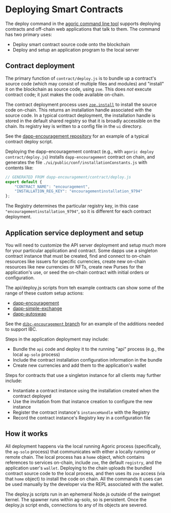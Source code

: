 # Deploying Smart Contracts

The deploy command in the [agoric command line tool](https://agoric.com/documentation/getting-started/agoric-cli-guide.html#agoric-deploy) 
supports deploying contracts and off-chain web applications that talk to them. The command 
has two primary uses:

* Deploy smart contract source code onto the blockchain
* Deploy and setup an application program to the local server 

## Contract deployment

The primary function of `contract/deploy.js` is to bundle up a contract's source code
(which may consist of multiple files and modules) and "install" 
it on the blockchain as source code, using `zoe`. This does _not_ execute 
contract code; it just makes the code available on-chain.

The contract deployment process uses [`zoe.install`](https://agoric.com/documentation/zoe/api/zoe.html#e-zoe-install-code-moduleformat) to install 
the source code on-chain. This returns an installation handle associated with the 
source code. In a typical contract deployment, the installation handle is stored 
in the default shared registry so that it is broadly accessible on the chain.
Its registry key is written to a config file in the `ui` directory. 

See the [dapp-encouragement repository](https://github.com/Agoric/dapp-encouragement/blob/master/contract/deploy.js) for an example of a typical contract deploy script.

Deploying the dapp-encouragement contract (e.g., with `agoric deploy contract/deploy.js`) installs `dapp-encouragement` contract on chain, and generates the 
file `./ui/public/conf/installationConstants.js`
with contents like:
```js
// GENERATED FROM dapp-encouragement/contract/deploy.js
export default {
    "CONTRACT_NAME": "encouragement",
    "INSTALLATION_REG_KEY": "encouragementinstallation_9794"
};
```
The Registry determines the particular registry key, in this case
`"encouragementinstallation_9794"`, so it is different for each contract deployment.

## Application service deployment and setup

You will need to customize the API server deployment and setup much more
for your particular application and 
contract. Some dapps use a singleton contract instance that must be created, 
find and connect to on-chain resources like issuers for specific currencies, 
create new on-chain resources like new currencies or NFTs, create new Purses
for the application's use, or seed the on-chain contract with initial orders
or configuration.

The api/deploy.js scripts from teh example contracts can show some of the 
range of these custom setup actions:
* [dapp-encouragement](https://github.com/Agoric/dapp-encouragement/blob/master/api/deploy.js)
* [dapp-simple-exchange](https://github.com/Agoric/dapp-simple-exchange/blob/master/api/deploy.js)
* [dapp-autoswap](https://github.com/Agoric/dapp-autoswap/blob/master/api/deploy.js)

See the [`dibc-encouragement` branch](https://github.com/Agoric/dapp-encouragement/compare/master..dibc-encouragement) for an example of the additions needed to support IBC.

 Steps in the application deployment may include:
* Bundle the `api` code and deploy it to the running "api" process (e.g., the 
  local `ag-solo` process)
* Include the contract installation configuration information in the bundle
* Create new currencies and add them to the application's wallet

Steps for contracts that use a singleton instance for all clients may further include:
* Instantiate a contract instance using the installation created when the contract deployed
* Use the invitation from that instance creation to configure the new instance
* Register the contract instance's `instanceHandle` with the Registry
* Record the contract instance's Registry key in a configuration file

## How it works

All deployment happens via the local running Agoric process (specifically, the `ag-solo` 
process) that communicates with either a locally running
or remote chain. The local process has a `home` object, which contains 
references to services on-chain, include `zoe`, the default `registry`, and the 
application user's `wallet`. Deploying to the chain uploads 
the bundled contract source code to the local process, and then uses its `zoe` 
access (via that `home` object) to install the code on chain. All the commands
it uses can be used manually by the developer via the REPL associated with the 
wallet.

The deploy.js scripts run in an ephemeral Node.js outside of the swingset kernel.
The spawner runs within ag-solo, so is persistent. Once the deploy.js script ends,
connections to any of its objects are severed.


